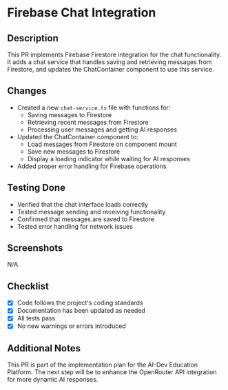 # Firebase Chat Integration

## Description
This PR implements Firebase Firestore integration for the chat functionality. It adds a chat service that handles saving and retrieving messages from Firestore, and updates the ChatContainer component to use this service.

## Changes
- Created a new `chat-service.ts` file with functions for:
  - Saving messages to Firestore
  - Retrieving recent messages from Firestore
  - Processing user messages and getting AI responses
- Updated the ChatContainer component to:
  - Load messages from Firestore on component mount
  - Save new messages to Firestore
  - Display a loading indicator while waiting for AI responses
- Added proper error handling for Firebase operations

## Testing Done
- Verified that the chat interface loads correctly
- Tested message sending and receiving functionality
- Confirmed that messages are saved to Firestore
- Tested error handling for network issues

## Screenshots
N/A

## Checklist
- [x] Code follows the project's coding standards
- [x] Documentation has been updated as needed
- [x] All tests pass
- [x] No new warnings or errors introduced

## Additional Notes
This PR is part of the implementation plan for the AI-Dev Education Platform. The next step will be to enhance the OpenRouter API integration for more dynamic AI responses. 